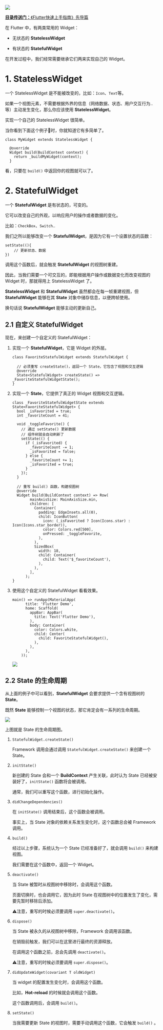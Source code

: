 [![](https://raw.githubusercontent.com/chenBingX/img/master/Flutter/Flutter快速上手指南封面2.JPG)](https://juejin.im/post/5c8f8e62e51d456a0f23d0fe)

[**目录传送门：**《Flutter快速上手指南》先导篇](https://juejin.im/post/5c8f8e62e51d456a0f23d0fe)

在 Flutter 中，有两类常用的 Widget：
  
- 无状态的 **StatelessWidget**
  
  
- 有状态的 **StatefulWidget**

在开发过程中，我们经常需要继承它们两来实现自己的 Widget。


# 1. StatelessWidget

一个 StatelessWidget 是不能被改变的，比如：`Icon`、`Text`等。

如果一个视图元素，不需要根据外界的信息（网络数据、状态、用户交互行为..等）主动发生变化，那么你应该使用 **StatelessWidget**。

实现一个自己的 StatelessWidget 很简单。

当你看到下面这个例子🌰时，你就知道它有多简单了。

```
class MyWidget extends StatelessWidget {

  @override
  Widget build(BuildContext context) {
    return _buildMyWidget(context);
  }
```

看，只要在 `build()` 中返回你的视图就可以了。

# 2. StatefulWidget

一个 **StatefulWidget** 是有状态的，可变的。

它可以改变自己的外观，以响应用户的操作或者数据的变化。

比如：`CheckBox`、`Switch`..

我们之所以能够改变一个 **StatefulWidget**，是因为它有一个设置状态的函数：  

```
setState((){
    // 更新状态、数据
})
```

调用这个函数后，就会触发 **StatefulWidget** 的视图树重建。

因此，当我们需要一个可交互的，即能根据用户操作或数据变化而改变视图的 Widget
时，那就得用上 StatelessWidget 了。

**StatelessWidget** 和 **StatefulWidget** 虽然都会在每一帧重建视图，但 **StatefulWidget** 能够在其 **State** 对象中储存信息，以便跨帧使用。

换句话说 **StatefulWidget** 能够主动的更新自己。

## 2.1 自定义 StatefulWidget

现在，来创建一个自定义的 StatefulWidget：



1. 实现一个 **StatefulWidget**，它是 Widget 的外层。
    
    
    ```
    class FavoriteStatefulWidget extends StatefulWidget {
    
      // 必须重写 createState()，返回一个 State，它包含了视图和交互逻辑
      @override
      State<StatefulWidget> createState() => _FavoriteStatefulWidgetState();
    }
    ```


2. 实现一个 **State**，它提供了真正的 Widget 视图和交互逻辑。  
    
    ```
    class _FavoriteStatefulWidgetState extends State<FavoriteStatefulWidget> {
      bool _isFavorited = true;
      int _favoriteCount = 41;
    
      void _toggleFavorite() {
        // 通过 setState() 更新数据
        // 组件树就会自动刷新了
        setState(() {
          if (_isFavorited) {
            _favoriteCount -= 1;
            _isFavorited = false;
          } else {
            _favoriteCount += 1;
            _isFavorited = true;
          }
        });
      }
    
      // 重写 build() 函数，构建视图树
      @override
      Widget build(BuildContext context) => Row(
            mainAxisSize: MainAxisSize.min,
            children: [
              Container(
                padding: EdgeInsets.all(0),
                child: IconButton(
                  icon: (_isFavorited ? Icon(Icons.star) : Icon(Icons.star_border)),
                  color: Colors.red[500],
                  onPressed: _toggleFavorite,
                ),
              ),
              SizedBox(
                width: 18,
                child: Container(
                  child: Text('$_favoriteCount'),
                ),
              ),
            ],
          );
    }
    ```


3. 使用这个自定义的 StatefulWidget 看看效果。
    
    ```
    main() => runApp(MaterialApp(
          title: 'Flutter Demo',
          home: Scaffold(
            appBar: AppBar(
              title: Text('Flutter Demo'),
            ),
            body: Container(
              color: Colors.white,
              child: Center(
                child: FavoriteStatefulWidget(),
              ),
            ),
          ),
        ));
    ```  
    
    ![](https://raw.githubusercontent.com/chenBingX/img/master/Flutter/Flutter-demo8.png)  
    
 
## 2.2 State 的生命周期

从上面的例子中可以看到，**StatefulWidget** 会要求提供一个含有视图树的 **State**。

既然 **State** 能够控制一个视图的状态，那它肯定会有一系列的生命周期。

![](https://raw.githubusercontent.com/chenBingX/img/master/Flutter/State生命周期2.png)

上图就是 State 的生命周期图。  

1. `StatefulWidget.createState()` 
    
    Framework 调用会通过调用
   `StatefulWidget.createState()` 来创建一个 State。

2. `initState()`  
    
    新创建的 State 会和一个 **BuildContext** 产生关联，此时认为
   State 已经被安装好了，`initState()` 函数将会被调用。  
   
   通常，我们可以重写这个函数，进行初始化操作。  
   
3. `didChangeDependencies()`  
    
    在 `initState()` 调用结束后，这个函数会被调用。  
    
    事实上，当 State 对象的依赖关系发生变化时，这个函数总会被 Framework 调用。  
    
4. `build()`  
    
    经过以上步骤，系统认为一个 State 已经准备好了，就会调用 `build()` 来构建视图。  
    
    我们需要在这个函数中，返回一个 Widget。  
    
    
5. `deactivate()`  
    
    当 State 被暂时从视图树中移除时，会调用这个函数。  
    
    页面切换时，也会调用它，因为此时 State
    在视图树中的位置发生了变化，需要先暂时移除后添加。
    
    ⚠️注意，重写的时候必须要调用 `super.deactivate()`。
    
 
6. `dispose()`
    
    当 State 被永久的从视图树中移除，Framework 会调用该函数。  
    
    在销毁前触发，我们可以在这里进行最终的资源释放。  
    
    在调用这个函数之前，总会先调用 `deactivate()`。
    
    ⚠️注意，重写的时候必须要调用 `super.dispose()`。


7. `didUpdateWidget(covariant T oldWidget)`  
    
    当 widget 的配置发生变化时，会调用这个函数。  
    
    比如，**Hot-reload** 的时候就会调用这个函数。  
    
    这个函数调用后，会调用 `build()`。  
    
8. `setState()`  
    
    当我需要更新 State 的视图时，需要手动调用这个函数，它会触发 `build()` 。